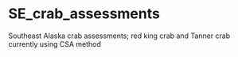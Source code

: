 # SE_crab_assessments
Southeast Alaska crab assessments; red king crab and Tanner crab currently using CSA method
